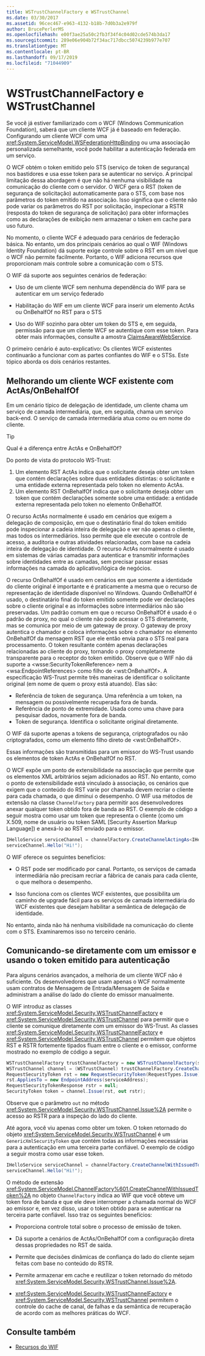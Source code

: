 ```yaml
---
title: WSTrustChannelFactory e WSTrustChannel
ms.date: 03/30/2017
ms.assetid: 96cec467-e963-4132-b18b-7d0b3a2e979f
author: BrucePerlerMS
ms.openlocfilehash: e00f3ae25a50c2fb3f34f4c04d02cde574b3da17
ms.sourcegitcommit: 289e06e904b72f34ac717dbcc5074239b977e707
ms.translationtype: MT
ms.contentlocale: pt-BR
ms.lasthandoff: 09/17/2019
ms.locfileid: "71044909"
---
```

# <a name="wstrustchannelfactory-and-wstrustchannel"></a>WSTrustChannelFactory e WSTrustChannel
Se você já estiver familiarizado com o WCF (Windows Communication Foundation), saberá que um cliente WCF já é baseado em federação. Configurando um cliente WCF com uma <xref:System.ServiceModel.WSFederationHttpBinding> ou uma associação personalizada semelhante, você pode habilitar a autenticação federada em um serviço.

 O WCF obtém o token emitido pelo STS (serviço de token de segurança) nos bastidores e usa esse token para se autenticar no serviço. A principal limitação dessa abordagem é que não há nenhuma visibilidade na comunicação do cliente com o servidor. O WCF gera o RST (token de segurança de solicitação) automaticamente para o STS, com base nos parâmetros do token emitido na associação. Isso significa que o cliente não pode variar os parâmetros do RST por solicitação, inspecionar a RSTR (resposta do token de segurança de solicitação) para obter informações como as declarações de exibição nem armazenar o token em cache para uso futuro.

 No momento, o cliente WCF é adequado para cenários de federação básica. No entanto, um dos principais cenários ao qual o WIF (Windows Identity Foundation) dá suporte exige controle sobre o RST em um nível que o WCF não permite facilmente. Portanto, o WIF adiciona recursos que proporcionam mais controle sobre a comunicação com o STS.

 O WIF dá suporte aos seguintes cenários de federação:

- Uso de um cliente WCF sem nenhuma dependência do WIF para se autenticar em um serviço federado

- Habilitação do WIF em um cliente WCF para inserir um elemento ActAs ou OnBehalfOf no RST para o STS

- Uso do WIF sozinho para obter um token do STS e, em seguida, permissão para que um cliente WCF se autentique com esse token. Para obter mais informações, consulte a amostra [ClaimsAwareWebService](https://go.microsoft.com/fwlink/?LinkID=248406).

 O primeiro cenário é auto-explicativo: Os clientes WCF existentes continuarão a funcionar com as partes confiantes do WIF e o STSs. Este tópico aborda os dois cenários restantes.

## <a name="enhancing-an-existing-wcf-client-with-actas--onbehalfof"></a>Melhorando um cliente WCF existente com ActAs/OnBehalfOf
Em um cenário típico de delegação de identidade, um cliente chama um serviço de camada intermediária, que, em seguida, chama um serviço back-end. O serviço de camada intermediária atua como ou em nome do cliente.

> [!TIP]
> Qual é a diferença entre ActAs e OnBehalfOf?
>
> Do ponto de vista do protocolo WS-Trust:
>
> 1. Um elemento RST ActAs indica que o solicitante deseja obter um token que contém declarações sobre duas entidades distintas: o solicitante e uma entidade externa representada pelo token no elemento ActAs.
> 2. Um elemento RST OnBehalfOf indica que o solicitante deseja obter um token que contém declarações somente sobre uma entidade: a entidade externa representada pelo token no elemento OnBehalfOf.
>
> O recurso ActAs normalmente é usado em cenários que exigem a delegação de composição, em que o destinatário final do token emitido pode inspecionar a cadeia inteira de delegação e ver não apenas o cliente, mas todos os intermediários. Isso permite que ele execute o controle de acesso, a auditoria e outras atividades relacionadas, com base na cadeia inteira de delegação de identidade. O recurso ActAs normalmente é usado em sistemas de várias camadas para autenticar e transmitir informações sobre identidades entre as camadas, sem precisar passar essas informações na camada do aplicativo/lógica de negócios.
>
> O recurso OnBehalfOf é usado em cenários em que somente a identidade do cliente original é importante e é praticamente a mesma que o recurso de representação de identidade disponível no Windows. Quando OnBehalfOf é usado, o destinatário final do token emitido somente pode ver declarações sobre o cliente original e as informações sobre intermediários não são preservadas. Um padrão comum em que o recurso OnBehalfOf é usado é o padrão de proxy, no qual o cliente não pode acessar o STS diretamente, mas se comunica por meio de um gateway de proxy. O gateway de proxy autentica o chamador e coloca informações sobre o chamador no elemento OnBehalfOf da mensagem RST que ele então envia para o STS real para processamento. O token resultante contém apenas declarações relacionadas ao cliente do proxy, tornando o proxy completamente transparente para o receptor do token emitido. Observe que o WIF não dá suporte a \<wsse:SecurityTokenReference> nem a \<wsa:EndpointReferences> como filho de \<wst:OnBehalfOf>. A especificação WS-Trust permite três maneiras de identificar o solicitante original (em nome de quem o proxy está atuando). Elas são:
>
> - Referência de token de segurança. Uma referência a um token, na mensagem ou possivelmente recuperada fora de banda.
> - Referência de ponto de extremidade. Usada como uma chave para pesquisar dados, novamente fora de banda.
> - Token de segurança. Identifica o solicitante original diretamente.
>
> O WIF dá suporte apenas a tokens de segurança, criptografados ou não criptografados, como um elemento filho direto de \<wst:OnBehalfOf>.

 Essas informações são transmitidas para um emissor do WS-Trust usando os elementos de token ActAs e OnBehalfOf no RST.

 O WCF expõe um ponto de extensibilidade na associação que permite que os elementos XML arbitrários sejam adicionados ao RST. No entanto, como o ponto de extensibilidade está vinculado à associação, os cenários que exigem que o conteúdo do RST varie por chamada devem recriar o cliente para cada chamada, o que diminui o desempenho. O WIF usa métodos de extensão na classe `ChannelFactory` para permitir aos desenvolvedores anexar qualquer token obtido fora de banda ao RST. O exemplo de código a seguir mostra como usar um token que representa o cliente (como um X.509, nome de usuário ou token SAML [Security Assertion Markup Language]) e anexá-lo ao RST enviado para o emissor.

```csharp
IHelloService serviceChannel = channelFactory.CreateChannelActingAs<IHelloService>(clientSamlToken);
serviceChannel.Hello("Hi!");
```

 O WIF oferece os seguintes benefícios:

- O RST pode ser modificado por canal. Portanto, os serviços de camada intermediária não precisam recriar a fábrica de canais para cada cliente, o que melhora o desempenho.

- Isso funciona com os clientes WCF existentes, que possibilita um caminho de upgrade fácil para os serviços de camada intermediária do WCF existentes que desejam habilitar a semântica de delegação de identidade.

 No entanto, ainda não há nenhuma visibilidade na comunicação do cliente com o STS. Examinaremos isso no terceiro cenário.

## <a name="communicating-directly-with-an-issuer-and-using-the-issued-token-to-authenticate"></a>Comunicando-se diretamente com um emissor e usando o token emitido para autenticação
Para alguns cenários avançados, a melhoria de um cliente WCF não é suficiente. Os desenvolvedores que usam apenas o WCF normalmente usam contratos de Mensagem de Entrada/Mensagem de Saída e administram a análise do lado do cliente do emissor manualmente.

O WIF introduz as classes <xref:System.ServiceModel.Security.WSTrustChannelFactory> e <xref:System.ServiceModel.Security.WSTrustChannel> para permitir que o cliente se comunique diretamente com um emissor do WS-Trust. As classes <xref:System.ServiceModel.Security.WSTrustChannelFactory> e <xref:System.ServiceModel.Security.WSTrustChannel> permitem que objetos RST e RSTR fortemente tipados fluam entre o cliente e o emissor, conforme mostrado no exemplo de código a seguir.

```csharp
WSTrustChannelFactory trustChannelFactory = new WSTrustChannelFactory(stsBinding, stsAddress);
WSTrustChannel channel = (WSTrustChannel) trustChannelFactory.CreateChannel();
RequestSecurityToken rst = new RequestSecurityToken(RequestTypes.Issue);
rst.AppliesTo = new EndpointAddress(serviceAddress);
RequestSecurityTokenResponse rstr = null;
SecurityToken token = channel.Issue(rst, out rstr);
```

Observe que o parâmetro `out` no método <xref:System.ServiceModel.Security.WSTrustChannel.Issue%2A> permite o acesso ao RSTR para a inspeção do lado do cliente.

Até agora, você viu apenas como obter um token. O token retornado do objeto <xref:System.ServiceModel.Security.WSTrustChannel> é um `GenericXmlSecurityToken` que contém todas as informações necessárias para a autenticação em uma terceira parte confiável. O exemplo de código a seguir mostra como usar esse token.

```csharp
IHelloService serviceChannel = channelFactory.CreateChannelWithIssuedToken<IHelloService>( token );
serviceChannel.Hello("Hi!");
```

O método de extensão <xref:System.ServiceModel.ChannelFactory%601.CreateChannelWithIssuedToken%2A> no objeto `ChannelFactory` indica ao WIF que você obteve um token fora de banda e que ele deve interromper a chamada normal do WCF ao emissor e, em vez disso, usar o token obtido para se autenticar na terceira parte confiável. Isso traz os seguintes benefícios:

- Proporciona controle total sobre o processo de emissão de token.

- Dá suporte a cenários de ActAs/OnBehalfOf com a configuração direta dessas propriedades no RST de saída.

- Permite que decisões dinâmicas de confiança do lado do cliente sejam feitas com base no conteúdo do RSTR.

- Permite armazenar em cache e reutilizar o token retornado do método <xref:System.ServiceModel.Security.WSTrustChannel.Issue%2A>.

- <xref:System.ServiceModel.Security.WSTrustChannelFactory> e <xref:System.ServiceModel.Security.WSTrustChannel> permitem o controle do cache de canal, de falhas e da semântica de recuperação de acordo com as melhores práticas do WCF.

## <a name="see-also"></a>Consulte também

- [Recursos do WIF](wif-features.md)
